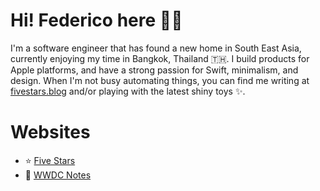 # Hi! Federico here 👋🏻

I'm a software engineer that has found a new home in South East Asia, currently enjoying my time in Bangkok, Thailand 🇹🇭. I build products for Apple platforms, and have a strong passion for Swift, minimalism, and design. When I'm not busy automating things, you can find me writing at [fivestars.blog][fs] and/or playing with the latest shiny toys ✨.

# Websites

- ⭐️ [Five Stars][fs]
- 📝 [WWDC Notes][wwdcnotes]

[fs]: https://fivestars.blog
[wwdcnotes]: https://wwdcnotes.com
